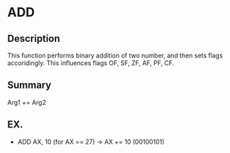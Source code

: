 
# ADD
## Description
This function performs binary addition of two number, and then sets flags
accoridingly. This influences flags OF, SF, ZF, AF, PF, CF.

## Summary
Arg1 += Arg2

## EX.
- ADD AX, 10 (for AX == 27) -> AX += 10 (00100101)
